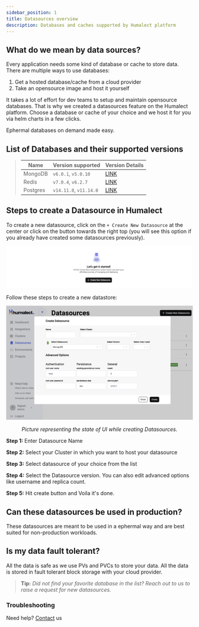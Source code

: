 ```yaml
---
sidebar_position: 1
title: Datasources overview
description: Databases and caches supported by Humalect platform
---
```


## What do we mean by data sources?

Every application needs some kind of database or cache to store data. There are multiple ways to use databases:
1. Get a hosted database/cache from a cloud provider
2. Take an opensource image and host it yourself

It takes a lot of effort for dev teams to setup and maintain opensource databases. That is why we created a datasources feature on the Humalect platform. Choose a database or cache of your choice and we host it for you via helm charts in a few clicks.

Ephermal databases on demand made easy.


## List of Databases and their supported versions

> | Name     | Version supported        | Version Details |
> | -------- | ------------------------ | -- |
> | MongoDB  | `v6.0.1`, `v5.0.10` | [LINK](https://www.mongodb.com/evolved) |
> | Redis    | `v7.0.4`, `v6.2.7`       |[LINK](https://redis.io/download/#:~:text=Stable%20(6.2.6)) |
> | Postgres | `v14.11.0`,  `v11.14.0`  |[LINK](https://www.postgresql.org/support/versioning/) |

## Steps to create a Datasource in Humalect

To create a new datasource, click on the `+ Create New Datasource` at the center or click on the button towards the right top (you will see this option if you already have created some datasources previously).

![create-datasource](./../../static/img/create-datasource.png)

Follow these steps to create a new datastore:

![create-mongo-datasource](./../../static/img/create-mongo-datasource.png)

<center><i>Picture representing the state of UI while creating Datasources.</i></center>


**Step 1:** Enter Datasource Name

**Step 2:** Select your Cluster in which you want to host your datasource

**Step 3:** Select datasource of your choice from the list

**Step 4:** Select the Datasource version. You can also edit advanced options like username and replica count.

**Step 5:** Hit create button and Voila it's done.

## Can these datasources be used in production?

These datasources are meant to be used in a ephermal way and are best suited for non-production workloads.

## Is my data fault tolerant?

All the data is safe as we use PVs and PVCs to store your data. All the data is stored in fault tolerant block storage with your cloud provider.


> **Tip:**
> *Did not find your favorite database in the list? Reach out to us to raise a request for new datasources.*

### Troubleshooting
Need help? [Contact](./../Contact-us/reach-out-to-us) us
